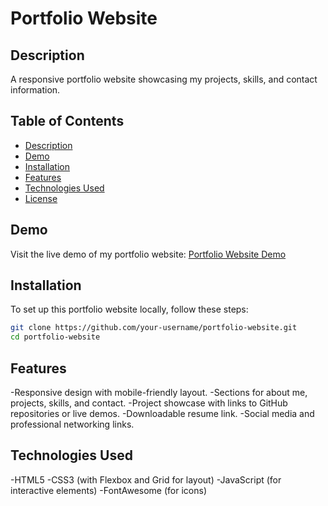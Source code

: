 # Portfolio Website

## Description

A responsive portfolio website showcasing my projects, skills, and contact information.

## Table of Contents

- [Description](#description)
- [Demo](#demo)
- [Installation](#installation)
- [Features](#features)
- [Technologies Used](#technologies-used)
- [License](#license)

## Demo

Visit the live demo of my portfolio website: [Portfolio Website Demo](https://portfolio-website-4a1m.onrender.com)

## Installation

To set up this portfolio website locally, follow these steps:

```bash
git clone https://github.com/your-username/portfolio-website.git
cd portfolio-website
```
## Features

-Responsive design with mobile-friendly layout.
-Sections for about me, projects, skills, and contact.
-Project showcase with links to GitHub repositories or live demos.
-Downloadable resume link.
-Social media and professional networking links.
## Technologies Used

-HTML5
-CSS3 (with Flexbox and Grid for layout)
-JavaScript (for interactive elements)
-FontAwesome (for icons)
